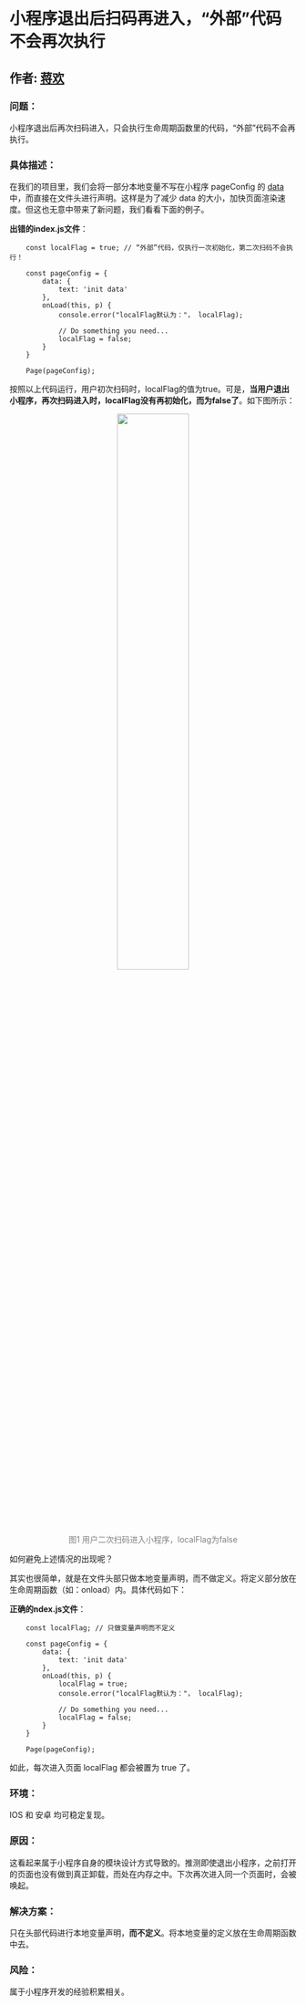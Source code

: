 # 小程序退出后扫码再进入，“外部”代码不会再次执行

## 作者: [蒋欢](https://github.com/Dragon-Rider)

### 问题：
小程序退出后再次扫码进入，只会执行生命周期函数里的代码，“外部”代码不会再执行。

### 具体描述：
在我们的项目里，我们会将一部分本地变量不写在小程序 pageConfig 的 [data][1] 中，而直接在文件头进行声明。这样是为了减少 data 的大小，加快页面渲染速度。但这也无意中带来了新问题，我们看看下面的例子。

**出错的index.js文件**：

````
    const localFlag = true; // “外部”代码，仅执行一次初始化，第二次扫码不会执行！

    const pageConfig = {
        data: {
            text: 'init data'
        },
        onLoad(this, p) {  
            console.error("localFlag默认为："， localFlag);

            // Do something you need...
            localFlag = false;
        }
    }

    Page(pageConfig);
````

按照以上代码运行，用户初次扫码时，localFlag的值为true。可是，**当用户退出小程序，再次扫码进入时，localFlag没有再初始化，而为false了**。如下图所示：
<div align="center">
    <img width="50%" src="../images/5-init-1.jpeg"/>
    <p style="color: grey">图1 用户二次扫码进入小程序，localFlag为false</p>
</div>

如何避免上述情况的出现呢？

其实也很简单，就是在文件头部只做本地变量声明，而不做定义。将定义部分放在生命周期函数（如：onload）内。具体代码如下：

**正确的ndex.js文件**：

````
    const localFlag; // 只做变量声明而不定义

    const pageConfig = {
        data: {
            text: 'init data'
        },
        onLoad(this, p) {  
            localFlag = true;
            console.error("localFlag默认为："， localFlag);

            // Do something you need...
            localFlag = false;
        }
    }

    Page(pageConfig);
````

如此，每次进入页面 localFlag 都会被置为 true 了。

### 环境：
IOS 和 安卓 均可稳定复现。

### 原因：
这看起来属于小程序自身的模块设计方式导致的。推测即使退出小程序，之前打开的页面也没有做到真正卸载，而处在内存之中。下次再次进入同一个页面时，会被唤起。

### 解决方案：
只在头部代码进行本地变量声明，**而不定义**。将本地变量的定义放在生命周期函数中去。

### 风险：
属于小程序开发的经验积累相关。


[1]: https://mp.weixin.qq.com/debug/wxadoc/dev/framework/app-service/page.html


